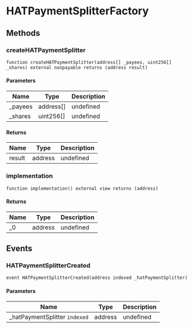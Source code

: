 # HATPaymentSplitterFactory









## Methods

### createHATPaymentSplitter

```solidity
function createHATPaymentSplitter(address[] _payees, uint256[] _shares) external nonpayable returns (address result)
```





#### Parameters

| Name | Type | Description |
|---|---|---|
| _payees | address[] | undefined |
| _shares | uint256[] | undefined |

#### Returns

| Name | Type | Description |
|---|---|---|
| result | address | undefined |

### implementation

```solidity
function implementation() external view returns (address)
```






#### Returns

| Name | Type | Description |
|---|---|---|
| _0 | address | undefined |



## Events

### HATPaymentSplitterCreated

```solidity
event HATPaymentSplitterCreated(address indexed _hatPaymentSplitter)
```





#### Parameters

| Name | Type | Description |
|---|---|---|
| _hatPaymentSplitter `indexed` | address | undefined |



